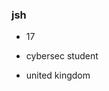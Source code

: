 <h3 align="left">jsh</h3>

- 17 

- cybersec student 

- united kingdom 

<h3 align="left"</h3>
<p align="left">
</p>
